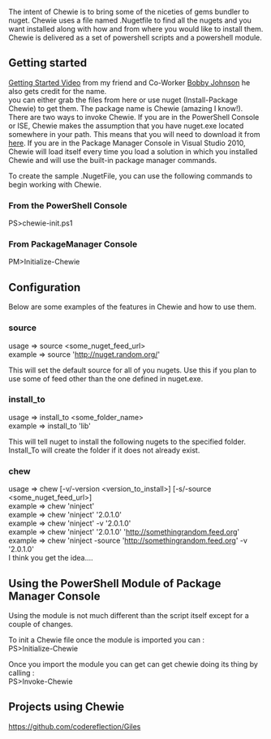 The intent of Chewie is to bring some of the niceties of gems bundler to nuget.
 Chewie uses a file named .Nugetfile to find all the nugets and you want installed along with how and from where you would like to install them. Chewie is delivered as a set of powershell scripts and a powershell module.

## Getting started  
[Getting Started Video](http://vimeo.com/19931794) from my friend and Co-Worker [Bobby Johnson](https://github.com/Notmyself) he also gets credit for the name.  
you can either grab the files from here or use nuget (Install-Package Chewie) to get them. The package name is Chewie (amazing I know!).  
There are two ways to invoke Chewie. If you are in the PowerShell Console or ISE, Chewie makes the assumption that you have nuget.exe located somewhere in your path. This means that you will need to download it from [here](http://ci.nuget.org:8080/guestAuth/repository/download/bt4/.lastSuccessful/Console/NuGet.exe). If you are in the Package Manager Console in Visual Studio 2010, Chewie will load itself every time you load a solution in which you installed Chewie and will use the built-in package manager commands. 

To create the sample .NugetFile, you can use the following commands to begin working with Chewie.

### From the PowerShell Console
PS>chewie-init.ps1  

### From PackageManager Console
PM>Initialize-Chewie

## Configuration
Below are some examples of the features in Chewie and how to use them.  

### source 
usage =>  source <some_nuget_feed_url>  
example => source 'http://nuget.random.org/'  

This will set the default source for all of you nugets. Use this if you plan to use some of feed other than the one defined in nuget.exe. 

### install_to
usage => install_to <some_folder_name>  
example => install_to 'lib'  

This will tell nuget to install the following nugets to the specified folder. Install_To will create the folder if it does not already exist.

### chew
usage => chew <name> [-v/-version <version_to_install>] [-s/-source <some_nuget_feed_url>]  
example => chew 'ninject'  
example => chew 'ninject' '2.0.1.0'  
example => chew 'ninject' -v '2.0.1.0'  
example => chew 'ninject' '2.0.1.0' 'http://somethingrandom.feed.org'  
example => chew 'ninject  -source 'http://somethingrandom.feed.org' -v '2.0.1.0'   
I think you get the idea....  

## Using the PowerShell Module of Package Manager Console
Using the module is not much different than the script itself except for a couple of changes.  

To init a Chewie file once the module is imported you can :  
PS>Initialize-Chewie

Once you import the module you can get can get chewie doing its thing by calling :  
PS>Invoke-Chewie

## Projects using Chewie
https://github.com/codereflection/Giles  
